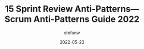 ---
author: stefanw
date: 2022-05-23
draft: true
permalink: false
publisher: scrumdotorg
tags:
  - agile
  - scrum
  - processes
  - anti-patterns
target_url: https://www.scrum.org/resources/blog/15-sprint-review-anti-patterns-scrum-anti-patterns-guide-2022
title: 15 Sprint Review Anti-Patterns—Scrum Anti-Patterns Guide 2022
---